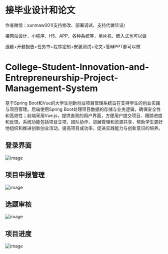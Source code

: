 # 接毕业设计和论文
作者微信：xunmaw001(支持修改、部署调试、支持代做毕设)

接网站设计、小程序、H5、APP、各种系统等，单片机、嵌入式也可以做

选题+开题报告+任务书+程序定制+安装测试+论文+答辩PPT都可以做
# College-Student-Innovation-and-Entrepreneurship-Project-Management-System
基于Spring Boot和Vue的大学生创新创业项目管理系统旨在支持学生的创业实践与项目管理。后端使用Spring Boot处理项目数据的存储与业务逻辑，确保安全性和高效性；前端采用Vue.js，提供直观的用户界面，方便用户提交项目、跟踪进度和反馈。系统功能包括项目立项、团队协作、进展管理和资源共享，帮助学生更好地组织和推进创新创业活动，提高项目成功率，促进实践能力与创新意识的培养。
## 登录界面
![image](https://github.com/user-attachments/assets/dfcdfddd-1c3b-4002-8946-ef913288ebd1)
## 项目申报管理
![image](https://github.com/user-attachments/assets/422658ba-8bbf-43c1-8c1d-c265f1a75848)
## 选题审核
![image](https://github.com/user-attachments/assets/e627769c-950c-448b-86fb-7edca7f0f810)
## 项目进度
![image](https://github.com/user-attachments/assets/dd4e2585-ad9b-4e76-8d7b-9f9551b02768)
